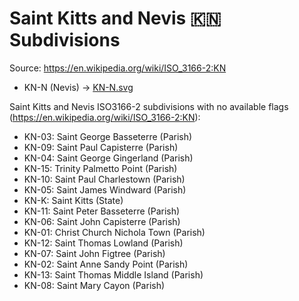# Saint Kitts and Nevis 🇰🇳 Subdivisions

Source: https://en.wikipedia.org/wiki/ISO_3166-2:KN

* KN-N (Nevis) -> [KN-N.svg](https://github.com/amckenna41/iso3166-flag-icons/blob/main/iso3166-2-icons/KN/KN-N.svg)

Saint Kitts and Nevis ISO3166-2 subdivisions with no available flags (https://en.wikipedia.org/wiki/ISO_3166-2:KN):

* KN-03: Saint George Basseterre (Parish)
* KN-09: Saint Paul Capisterre (Parish)
* KN-04: Saint George Gingerland (Parish)
* KN-15: Trinity Palmetto Point (Parish)
* KN-10: Saint Paul Charlestown (Parish)
* KN-05: Saint James Windward (Parish)
* KN-K: Saint Kitts (State)
* KN-11: Saint Peter Basseterre (Parish)
* KN-06: Saint John Capisterre (Parish)
* KN-01: Christ Church Nichola Town (Parish)
* KN-12: Saint Thomas Lowland (Parish)
* KN-07: Saint John Figtree (Parish)
* KN-02: Saint Anne Sandy Point (Parish)
* KN-13: Saint Thomas Middle Island (Parish)
* KN-08: Saint Mary Cayon (Parish)